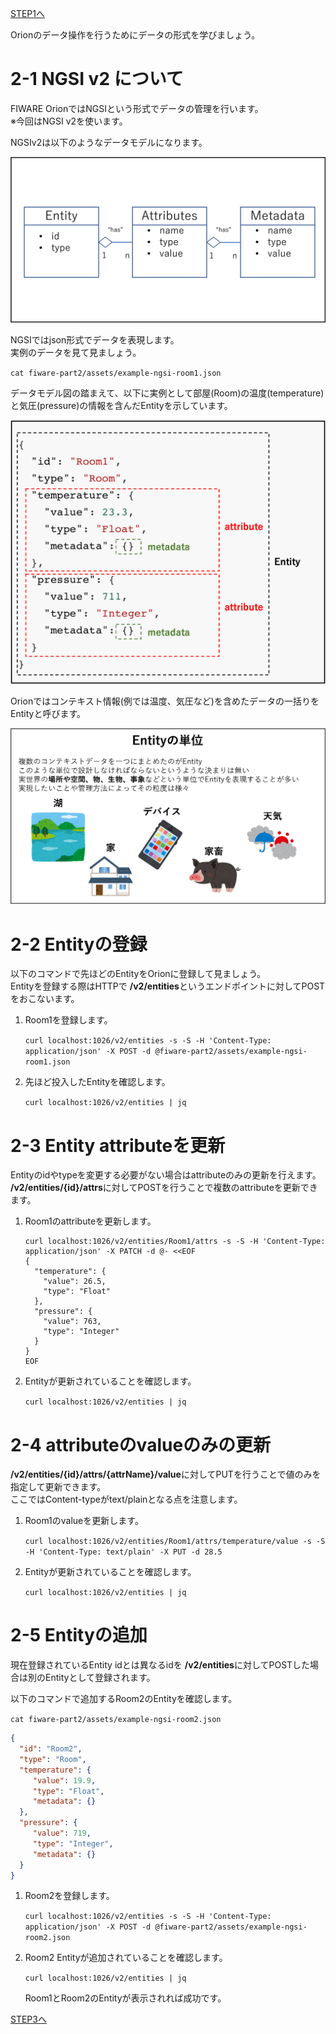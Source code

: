 [STEP1へ](step1.md)

Orionのデータ操作を行うためにデータの形式を学びましょう。

# 2-1 NGSI v2 について

FIWARE OrionではNGSIという形式でデータの管理を行います。  
※今回はNGSI v2を使います。


NGSIv2は以下のようなデータモデルになります。

![NGSIv2](./assets/2-0.png)

NGSIではjson形式でデータを表現します。  
実例のデータを見て見ましょう。

`cat fiware-part2/assets/example-ngsi-room1.json`


データモデル図の踏まえて、以下に実例として部屋(Room)の温度(temperature)と気圧(pressure)の情報を含んだEntityを示しています。

![NGSIv2](./assets/2-1.png)

Orionではコンテキスト情報(例では温度、気圧など)を含めたデータの一括りをEntityと呼びます。

![Entity](./assets/2-2.png)

# 2-2 Entityの登録

以下のコマンドで先ほどのEntityをOrionに登録して見ましょう。  
Entityを登録する際はHTTPで **/v2/entities**というエンドポイントに対してPOSTをおこないます。

1. Room1を登録します。

   `curl localhost:1026/v2/entities -s -S -H 'Content-Type: application/json' -X POST -d @fiware-part2/assets/example-ngsi-room1.json`

2. 先ほど投入したEntityを確認します。

   `curl localhost:1026/v2/entities | jq`


# 2-3 Entity attributeを更新

Entityのidやtypeを変更する必要がない場合はattributeのみの更新を行えます。  
**/v2/entities/{id}/attrs**に対してPOSTを行うことで複数のattributeを更新できます。

1. Room1のattributeを更新します。
   ```
   curl localhost:1026/v2/entities/Room1/attrs -s -S -H 'Content-Type: application/json' -X PATCH -d @- <<EOF
   {
     "temperature": {
       "value": 26.5,
       "type": "Float"
     },
     "pressure": {
       "value": 763,
       "type": "Integer"
     }
   }
   EOF
   ```

2. Entityが更新されていることを確認します。

   `curl localhost:1026/v2/entities | jq`

# 2-4 attributeのvalueのみの更新

**/v2/entities/{id}/attrs/{attrName}/value**に対してPUTを行うことで値のみを指定して更新できます。  
ここではContent-typeがtext/plainとなる点を注意します。


1. Room1のvalueを更新します。

   `curl localhost:1026/v2/entities/Room1/attrs/temperature/value -s -S -H 'Content-Type: text/plain' -X PUT -d 28.5`

2. Entityが更新されていることを確認します。

   `curl localhost:1026/v2/entities | jq`


# 2-5 Entityの追加

現在登録されているEntity idとは異なるidを **/v2/entities**に対してPOSTした場合は別のEntityとして登録されます。


以下のコマンドで追加するRoom2のEntityを確認します。

`cat fiware-part2/assets/example-ngsi-room2.json`

```json
{
  "id": "Room2",
  "type": "Room",
  "temperature": {
     "value": 19.9,
     "type": "Float",
     "metadata": {}
  },
  "pressure": {
     "value": 719,
     "type": "Integer",
     "metadata": {}
  }
}
```

1. Room2を登録します。

   `curl localhost:1026/v2/entities -s -S -H 'Content-Type: application/json' -X POST -d @fiware-part2/assets/example-ngsi-room2.json`

2. Room2 Entityが追加されていることを確認します。

   `curl localhost:1026/v2/entities | jq`

   Room1とRoom2のEntityが表示されれば成功です。

[STEP3へ](step3.md)